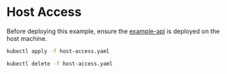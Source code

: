 # Host Access

Before deploying this example, ensure the [example-api](example-api) is deployed on the host machine.

```bash
kubectl apply -f host-access.yaml
```

```bash
kubectl delete -f host-access.yaml
```
